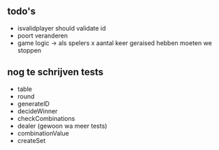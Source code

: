 ## todo's

- isvalidplayer should validate id
- poort veranderen
- game logic -> als spelers x aantal keer geraised hebben moeten we stoppen

## nog te schrijven tests

- table
- round
- generateID
- decideWinner
- checkCombinations
- dealer (gewoon wa meer tests)
- combinationValue
- createSet


